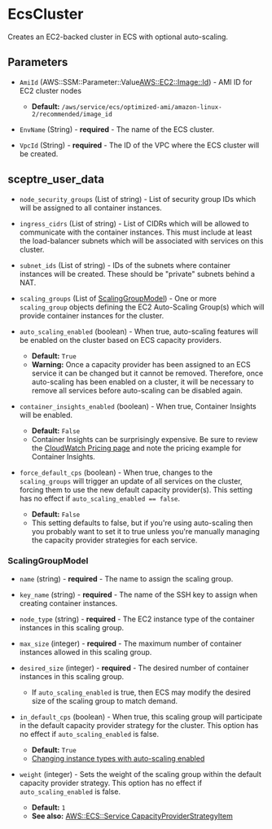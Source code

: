 # EcsCluster
Creates an EC2-backed cluster in ECS with optional auto-scaling.

## Parameters

- `AmiId` (AWS::SSM::Parameter::Value<AWS::EC2::Image::Id>) - AMI ID for EC2 cluster nodes
  - **Default:** `/aws/service/ecs/optimized-ami/amazon-linux-2/recommended/image_id`

- `EnvName` (String) - **required** - The name of the ECS cluster.

- `VpcId` (String) - **required** - The ID of the VPC where the ECS cluster will be created.



## sceptre_user_data

- `node_security_groups` (List of string) - List of security group IDs which will be assigned to all container instances.

- `ingress_cidrs` (List of string) - List of CIDRs which will be allowed to communicate with the container instances. This must include at least the load-balancer subnets which will be associated with services on this cluster.

- `subnet_ids` (List of string) - IDs of the subnets where container instances will be created. These should be "private" subnets behind a NAT.

- `scaling_groups` (List of [ScalingGroupModel](#ScalingGroupModel)) - One or more `scaling_group` objects defining the EC2 Auto-Scaling Group(s) which will provide container instances for the cluster.

- `auto_scaling_enabled` (boolean) - When true, auto-scaling features will be enabled on the cluster based on ECS capacity providers.
  - **Default:** `True`
  - **Warning:** Once a capacity provider has been assigned to an ECS service it can be changed but it cannot be removed. Therefore, once auto-scaling has been enabled on a cluster, it will be necessary to remove all services before auto-scaling can be disabled again.

- `container_insights_enabled` (boolean) - When true, Container Insights will be enabled.
  - **Default:** `False`
  - Container Insights can be surprisingly expensive. Be sure to review the [CloudWatch Pricing page](https://aws.amazon.com/cloudwatch/pricing/) and note the pricing example for Container Insights.

- `force_default_cps` (boolean) - When true, changes to the `scaling_groups` will trigger an update of all services on the cluster, forcing them to use the new default capacity provider(s). This setting has no effect if `auto_scaling_enabled == false`.
  - **Default:** `False`
  - This setting defaults to false, but if you're using auto-scaling then you probably want to set it to true unless you're manually managing the capacity provider strategies for each service.



### ScalingGroupModel

- `name` (string) - **required** - The name to assign the scaling group.

- `key_name` (string) - **required** - The name of the SSH key to assign when creating container instances.

- `node_type` (string) - **required** - The EC2 instance type of the container instances in this scaling group.

- `max_size` (integer) - **required** - The maximum number of container instances allowed in this scaling group.

- `desired_size` (integer) - **required** - The desired number of container instances in this scaling group.
  - If `auto_scaling_enabled` is true, then ECS may modify the desired size of the scaling group to match demand.

- `in_default_cps` (boolean) - When true, this scaling group will participate in the default capacity provider strategy for the cluster. This option has no effect if `auto_scaling_enabled` is false.
  - **Default:** `True`
  - [Changing instance types with auto-scaling enabled](EcsCluster_NodeTypeChangeWithAutoScaling.md)

- `weight` (integer) - Sets the weight of the scaling group within the default capacity provider strategy. This option has no effect if `auto_scaling_enabled` is false.
  - **Default:** `1`
  - **See also:** [AWS::ECS::Service CapacityProviderStrategyItem](https://docs.aws.amazon.com/AWSCloudFormation/latest/UserGuide/aws-properties-ecs-service-capacityproviderstrategyitem.html#cfn-ecs-service-capacityproviderstrategyitem-weight)

